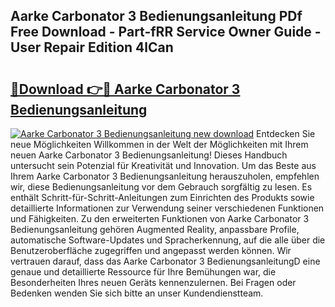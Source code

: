 ## Aarke Carbonator 3 Bedienungsanleitung PDf Free Download - Part-fRR Service Owner Guide - User Repair Edition 4lCan

# <h2><a href="http://df5w817.blite.top/?on=Aarke+Carbonator+3+Bedienungsanleitung">🔗Download 👉🔴 Aarke Carbonator 3 Bedienungsanleitung</a></h2>

[![Aarke Carbonator 3 Bedienungsanleitung new download](https://i.imgur.com/lujVjoI.png)](http://df5w817.blite.top/?on=Aarke+Carbonator+3+Bedienungsanleitung)
Entdecken Sie neue Möglichkeiten Willkommen in der Welt der Möglichkeiten mit Ihrem neuen Aarke Carbonator 3 Bedienungsanleitung! Dieses Handbuch untersucht sein Potenzial für Kreativität und Innovation. Um das Beste aus Ihrem Aarke Carbonator 3 Bedienungsanleitung herauszuholen, empfehlen wir, diese Bedienungsanleitung vor dem Gebrauch sorgfältig zu lesen. Es enthält Schritt-für-Schritt-Anleitungen zum Einrichten des Produkts sowie detaillierte Informationen zur Verwendung seiner verschiedenen Funktionen und Fähigkeiten. Zu den erweiterten Funktionen von Aarke Carbonator 3 Bedienungsanleitung gehören Augmented Reality, anpassbare Profile, automatische Software-Updates und Spracherkennung, auf die alle über die Benutzeroberfläche zugegriffen und angepasst werden können. Wir vertrauen darauf, dass das Aarke Carbonator 3 BedienungsanleitungD eine genaue und detaillierte Ressource für Ihre Bemühungen war, die Besonderheiten Ihres neuen Geräts kennenzulernen. Bei Fragen oder Bedenken wenden Sie sich bitte an unser Kundendienstteam.
